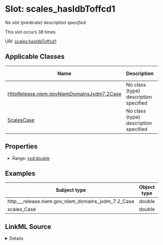 

# Slot: scales_hasIdbToffcd1


_No slot (predicate) description specified_






This slot occurs 38 times.


URI: [scales:hasIdbToffcd1](http://schemas.scales-okn.org/rdf/scales#hasIdbToffcd1)



<!-- no inheritance hierarchy -->





## Applicable Classes

| Name | Description | Modifies Slot |
| --- | --- | --- |
| [HttpRelease.niem.govNiemDomainsJxdm7.2Case](../classes/HttpRelease.niem.govNiemDomainsJxdm7.2Case.md) | No class (type) description specified |  yes  |
| [ScalesCase](../classes/ScalesCase.md) | No class (type) description specified |  yes  |







## Properties

* Range: [xsd:double](http://www.w3.org/2001/XMLSchema#double)






## Examples

| Subject type | Object type | Example subject | Example object | Occurrences |
| --- | --- | --- | --- | --- |
| http___release.niem.gov_niem_domains_jxdm_7.2_Case | double | scales:/CaseCriminal | -8.0 | 38 |
| scales_Case | double | scales:/CaseCriminal | -8.0 | 38 |




## LinkML Source

<details>

```yaml
name: scales_hasIdbToffcd1
annotations:
  count:
    tag: count
    value: 38
description: No slot (predicate) description specified
examples:
- object:
    example_object: '-8.0'
    example_object_type: double
    example_predicate: scales:hasIdbToffcd1
    example_subject: scales:/CaseCriminal
    example_subject_type: http___release.niem.gov_niem_domains_jxdm_7.2_Case
- object:
    example_object: '-8.0'
    example_object_type: double
    example_predicate: scales:hasIdbToffcd1
    example_subject: scales:/CaseCriminal
    example_subject_type: scales_Case
from_schema: scales-kg
rank: 1000
slot_uri: scales:hasIdbToffcd1
alias: scales_hasIdbToffcd1
domain_of:
- http___release.niem.gov_niem_domains_jxdm_7.2_Case
- scales_Case
range: double

```
</details>